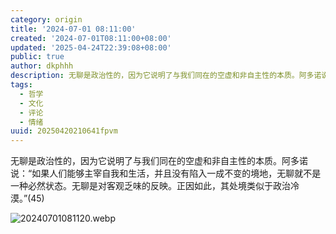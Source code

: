 ```yaml
---
category: origin
title: '2024-07-01 08:11:00'
created: '2024-07-01T08:11:00+08:00'
updated: '2025-04-24T22:39:08+08:00'
public: true
author: dkphhh
description: 无聊是政治性的，因为它说明了与我们同在的空虚和非自主性的本质。阿多诺说：“如果人们能够主宰自我和生活……
tags:
  - 哲学
  - 文化
  - 评论
  - 情绪
uuid: 20250420210641fpvm
---
```


无聊是政治性的，因为它说明了与我们同在的空虚和非自主性的本质。阿多诺说：“如果人们能够主宰自我和生活，并且没有陷入一成不变的境地，无聊就不是一种必然状态。无聊是对客观乏味的反映。正因如此，其处境类似于政治冷漠。”(45)

![20240701081120.webp](https://img.dkphhh.me/20240701081120.webp)
